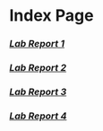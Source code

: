 # **Index Page**

### *[Lab Report 1](LabReport1.md)*

### *[Lab Report 2](LabReport2.md)*

### *[Lab Report 3](LabReport3.md)*

### *[Lab Report 4](LabReport4.md)*
